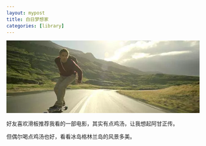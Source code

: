 ```yaml
---
layout: mypost
title: 白日梦想家
categories: [library]
---
```


![](../../posts/2022-cover/skateboard.jpeg)

好友喜欢滑板推荐我看的一部电影，其实有点鸡汤，让我想起阿甘正传。

但偶尔喝点鸡汤也好，看看冰岛格林兰岛的风景多美。